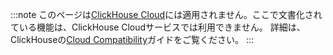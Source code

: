 :::note
このページは[ClickHouse Cloud](https://clickhouse.com/cloud)には適用されません。ここで文書化されている機能は、ClickHouse Cloudサービスでは利用できません。
詳細は、ClickHouseの[Cloud Compatibility](/docs/ja/whats-new/cloud-compatibility)ガイドをご覧ください。
:::
